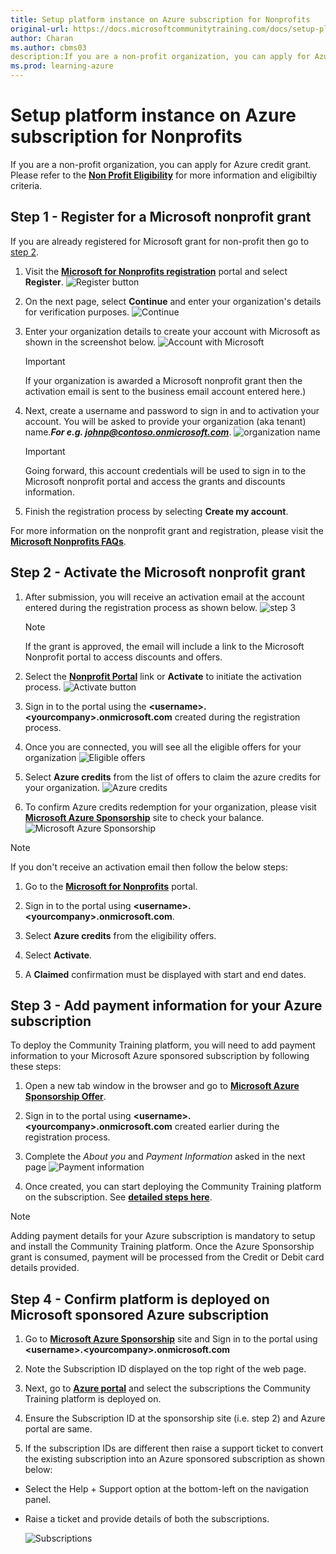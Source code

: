 ```yaml
---
title: Setup platform instance on Azure subscription for Nonprofits
original-url: https://docs.microsoftcommunitytraining.com/docs/setup-platform-instance-on-azure-subscription-for-nonprofits
author: Charan
ms.author: cbms03
description:If you are a non-profit organization, you can apply for Azure credit grant. Please refer to the [**Non Profit Eligibility**](https://www.microsoft.com/en-us/nonprofits/eligibility?activetab=pivot1:primaryr4) for more information and eligibiltiy criteria
ms.prod: learning-azure
---
```


# Setup platform instance on Azure subscription for Nonprofits

If you are a non-profit organization, you can apply for Azure credit grant. Please refer to the [**Non Profit Eligibility**](https://www.microsoft.com/en-us/nonprofits/eligibility?activetab=pivot1:primaryr4) for more information and eligibiltiy criteria. 


## Step 1  - Register for a Microsoft nonprofit grant

If you are already registered for Microsoft grant for non-profit then go to [step 2](#step-2----activate-the-microsoft-nonprofit-grant).

1. Visit the [**Microsoft for Nonprofits registration**](https://nonprofit.microsoft.com/register) portal and select **Register**.
![Register button](../../media/image%28121%29.png)

1. On the next page, select **Continue** and enter your organization's details for verification purposes.
![Continue](../../media/image%28122%29.png)

1. Enter your organization details to create your account with Microsoft as shown in the screenshot below.
![Account with Microsoft](../../media/image%28123%29.png)

    > [!IMPORTANT]
    > If your organization is awarded a Microsoft nonprofit grant then the activation email is sent to the business email account entered here.)

1. Next, create a username and password to sign in and to activation your account. You will be asked to provide your organization (aka tenant) name.***For e.g. johnp@contoso.onmicrosoft.com***.
    ![organization name](../../media/image%28124%29.png)
    > [!IMPORTANT]
    > Going forward, this account credentials will be used to sign in to the Microsoft nonprofit portal and access the grants and discounts information.

1. Finish the registration process by selecting **Create my account**.

For more information on the nonprofit grant and registration, please visit the [**Microsoft Nonprofits FAQs**](https://www.microsoft.com/nonprofits/faq).

## Step 2  - Activate the Microsoft nonprofit grant

1. After submission, you will receive an activation email at the account entered during the registration process as shown below.
    ![step 3](../../media/image%28126%29.png)

    > [!NOTE]
    > If the grant is approved, the email will include a link to the Microsoft Nonprofit portal to access discounts and offers.

1. Select the [**Nonprofit Portal**](https://nonprofit.microsoft.com/signin) link or **Activate** to initiate the activation process.
![Activate button](../../media/image%28127%29.png)

1. Sign in to the portal using the **\<username>.\<yourcompany>.onmicrosoft.com** created during the registration process.

1. Once you are connected, you will see all the eligible offers for your organization
![Eligible offers](../../media/image%28128%29.png)

1. Select **Azure credits** from the list of offers to claim the azure credits for your organization.
![Azure credits](../../media/image%28129%29.png)

1. To confirm Azure credits redemption for your organization, please visit [**Microsoft Azure Sponsorship**](https://www.microsoftazuresponsorships.com/) site to check your balance.
![Microsoft Azure Sponsorship](../../media/image%28130%29.png)

> [!NOTE]
> If you don't receive an activation email then follow the below steps:
>1. Go to the [**Microsoft for Nonprofits**](https://nonprofit.microsoft.com) portal.
>
>1. Sign in to the portal using **\<username>.\<yourcompany>.onmicrosoft.com**.
>
>1. Select **Azure credits** from the eligibility offers.
>
>1. Select **Activate**.
>
>1. A **Claimed** confirmation must be displayed with start and end dates.

## Step 3  - Add payment information for your Azure subscription

To deploy the Community Training platform, you will need to add payment information to your Microsoft Azure sponsored subscription by following these steps:

1. Open a new tab window in the browser and go to [**Microsoft Azure Sponsorship Offer**](https://signup.azure.com/signup?offer=ms-azr-0036p).

1. Sign in to the portal using  **\<username>.\<yourcompany>.onmicrosoft.com** created earlier during the registration process.

1. Complete the *About you* and *Payment Information* asked in the next page
![Payment information](../../media/image%28131%29.png)

1. Once created, you can start deploying the Community Training platform on the subscription. See [**detailed steps here**](../../infrastructure-management/install-your-platform-instance/detailed-step-by-step-installation-guide.md).

> [!NOTE]
> Adding payment details for your Azure subscription is mandatory to setup and install the Community Training platform. Once the Azure Sponsorship grant is consumed, payment will be processed from the Credit or Debit card details provided.

## Step 4 - Confirm platform is deployed on Microsoft sponsored Azure subscription

1. Go to [**Microsoft Azure Sponsorship**](https://www.microsoftazuresponsorships.com/) site and Sign in to the portal using  **\<username>.\<yourcompany>.onmicrosoft.com**

1. Note the Subscription ID displayed on the top right of the web page.

1. Next, go to [**Azure portal**](https://portal.azure.com/) and select the subscriptions the Community Training platform is deployed on.

1. Ensure the Subscription ID at the sponsorship site (i.e. step 2) and Azure portal are same.

1. If the subscription IDs are different then raise a support ticket to convert the existing subscription into an Azure sponsored subscription as shown below:

* Select the Help + Support option at the bottom-left on the navigation panel.
* Raise a ticket and provide details of both the subscriptions.  


    ![Subscriptions](../../media/image%28132%29.png)

